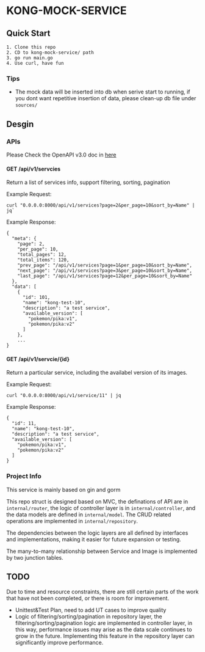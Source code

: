 # KONG-MOCK-SERVICE

## Quick Start

```
1. Clone this repo
2. CD to kong-mock-service/ path
3. go run main.go
4. Use curl, have fun
```
### Tips

- The mock data will be inserted into db when serive start to running, if you dont want repetitive insertion of data, please clean-up db file under `sources/`

## Desgin

### APIs
Please Check the OpenAPI v3.0 doc in [here](openapi.yml)

#### GET /api/v1/servcies
Return a list of services info, support filtering, sorting, pagination

Example Request: 
```
curl "0.0.0.0:8000/api/v1/services?page=2&per_page=10&sort_by=Name" | jq`
```
Example Response: 
```
{
  "meta": {
    "page": 2,
    "per_page": 10,
    "total_pages": 12,
    "total_items": 120,
    "prev_page": "/api/v1/services?page=1&per_page=10&sort_by=Name",
    "next_page": "/api/v1/services?page=3&per_page=10&sort_by=Name",
    "last_page": "/api/v1/services?page=12&per_page=10&sort_by=Name"
  },
  "data": [
    {
      "id": 101,
      "name": "kong-test-10",
      "description": "a test service",
      "available_version": [
        "pokemon/pika:v1",
        "pokemon/pika:v2"
      ]
    },
    ...
}
```

#### GET /api/v1/servcie/{id}
Return a particular service, including the availabel version of its images.

Example Request:
```
curl "0.0.0.0:8000/api/v1/service/11" | jq
```
Example Response:
```
{
  "id": 11,
  "name": "kong-test-10",
  "description": "a test service",
  "available_version": [
    "pokemon/pika:v1",
    "pokemon/pika:v2"
  ]
}
```

### Project Info

This service is mainly based on gin and gorm

This repo struct is designed based on MVC, the definations of API are in `internal/router`, the logic of controller layer is in `internal/controller`, and the data models are defined in `internal/model`. The CRUD related operations are implemented in `internal/repository`.

The dependencies between the logic layers are all defined by interfaces and implementations, making it easier for future expansion or testing.

The many-to-many relationship between Service and Image is implemented by two junction tables.

## TODO

Due to time and resource constraints, there are still certain parts of the work that have not been completed, or there is room for improvement.
- Unittest&Test Plan, need to add UT cases to improve quality
- Logic of filtering/sorting/pagination in repository layer, the filtering/sorting/pagination logic are implemented in controller layer, in this way, performance issues may arise as the data scale continues to grow in the future. Implementing this feature in the repository layer can significantly improve performance.
